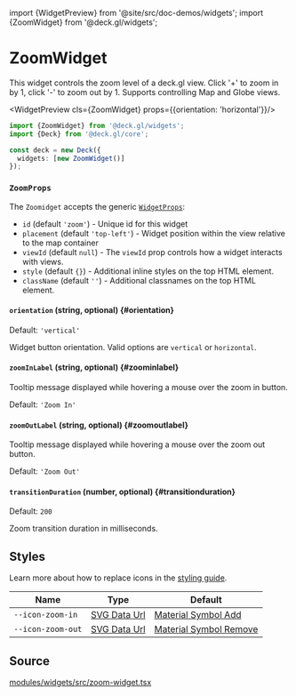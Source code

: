 import {WidgetPreview} from '@site/src/doc-demos/widgets';
import {ZoomWidget} from '@deck.gl/widgets';

# ZoomWidget

This widget controls the zoom level of a deck.gl view. Click '+' to zoom in by 1, click '-' to zoom out by 1. Supports controlling Map and Globe views.

<WidgetPreview cls={ZoomWidget} props={{orientation: 'horizontal'}}/>

```ts
import {ZoomWidget} from '@deck.gl/widgets';
import {Deck} from '@deck.gl/core';

const deck = new Deck({
  widgets: [new ZoomWidget()]
});
```

### `ZoomProps`

The `Zoomidget` accepts the generic [`WidgetProps`](../core/widget.md#props):

- `id` (default `'zoom'`) -  Unique id for this widget
- `placement` (default `'top-left'`) - Widget position within the view relative to the map container
- `viewId` (default `null`) - The `viewId` prop controls how a widget interacts with views. 
- `style` (default `{}`) - Additional inline styles on the top HTML element.
- `className` (default `''`) - Additional classnames on the top HTML element.

#### `orientation` (string, optional) {#orientation}

Default: `'vertical'`

Widget button orientation. Valid options are `vertical` or `horizontal`.

#### `zoomInLabel` (string, optional) {#zoominlabel}

Tooltip message displayed while hovering a mouse over the zoom in button.

Default: `'Zoom In'`

#### `zoomOutLabel` (string, optional) {#zoomoutlabel}

Tooltip message displayed while hovering a mouse over the zoom out button.

Default: `'Zoom Out'`

#### `transitionDuration` (number, optional) {#transitionduration}

Default: `200`

Zoom transition duration in milliseconds.

## Styles

Learn more about how to replace icons in the [styling guide](/docs/api-reference/widgets/styling#replacing-icons).

| Name              | Type                     | Default                                     |
| ----------------- | ------------------------ | ------------------------------------------- |
| `--icon-zoom-in`  | [SVG Data Url][data_url] | [Material Symbol Add][icon_zoom_in_url]     |
| `--icon-zoom-out` | [SVG Data Url][data_url] | [Material Symbol Remove][icon_zoom_out_url] |

[data_url]: https://developer.mozilla.org/en-US/docs/Web/CSS/url#using_a_data_url
[icon_zoom_in_url]: https://fonts.google.com/icons?selected=Material+Symbols+Rounded:add:FILL@0;wght@600;GRAD@0;opsz@40
[icon_zoom_out_url]: https://fonts.google.com/icons?selected=Material+Symbols+Rounded:remove:FILL@0;wght@600;GRAD@0;opsz@40

## Source

[modules/widgets/src/zoom-widget.tsx](https://github.com/visgl/deck.gl/tree/master/modules/widgets/src/zoom-widget.tsx)